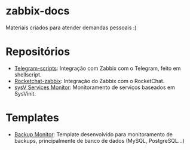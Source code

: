 # zabbix-docs
Materiais criados para atender demandas pessoais :)

# Repositórios

* [Telegram-scripts](https://github.com/rauhmaru/telegram-scripts): Integração com Zabbix com o Telegram, feito em shellscript.
* [Rocketchat-zabbix](https://github.com/rauhmaru/rocketchat-zabbix): Integração do Zabbix com o RocketChat.
* [sysV Services Monitor](https://github.com/rauhmaru/sysv_services_monitor): Monitoramento de serviços baseados em SysVinit.

# Templates

* [Backup Monitor](https://github.com/rauhmaru/zabbix-docs/tree/master/backup-monitor): Template desenvolvido para monitoramento de backups, principalmente de banco de dados (MySQL, PostgreSQL...)
